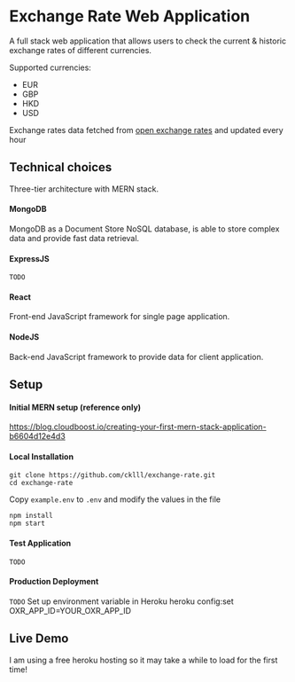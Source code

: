# Exchange Rate Web Application
A full stack web application that allows users to check the current & historic exchange rates of different currencies.

Supported currencies:
- EUR
- GBP
- HKD
- USD

Exchange rates data fetched from [open exchange rates](https://openexchangerates.org/) and updated every hour

## Technical choices
Three-tier architecture with MERN stack.

#### MongoDB
MongoDB as a Document Store NoSQL database, is able to store complex data and provide fast data retrieval.

#### ExpressJS
``` TODO ```

#### React
Front-end JavaScript framework for single page application.

#### NodeJS
Back-end JavaScript framework to provide data for client application.



## Setup
#### Initial MERN setup (reference only)
https://blog.cloudboost.io/creating-your-first-mern-stack-application-b6604d12e4d3

#### Local Installation
```
git clone https://github.com/cklll/exchange-rate.git
cd exchange-rate
```
Copy `example.env` to `.env` and modify the values in the file
```
npm install
npm start
```

#### Test Application
``` TODO ```

#### Production Deployment
``` TODO ```
Set up environment variable in Heroku
heroku config:set OXR_APP_ID=YOUR_OXR_APP_ID



## Live Demo
I am using a free heroku hosting so it may take a while to load for the first time!

